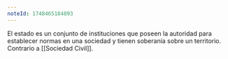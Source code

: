 ```yaml
---
noteId: 1748465184893
---
```


El estado es un conjunto de instituciones que poseen la autoridad para establecer normas en una sociedad y tienen soberanía sobre un territorio. Contrario a [[Sociedad Civil]].